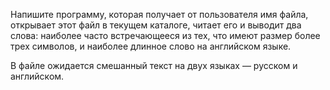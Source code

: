 Напишите программу, которая получает от пользователя имя файла, открывает этот файл в текущем каталоге, читает его и выводит два слова: 
наиболее часто встречающееся из тех, что имеют размер более трех символов, и наиболее длинное слово на английском языке.

В файле ожидается смешанный текст на двух языках — русском и английском.
